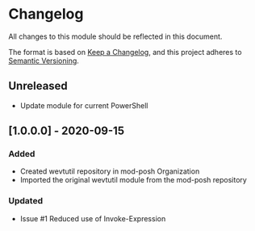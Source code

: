 # Changelog
All changes to this module should be reflected in this document.

The format is based on [Keep a Changelog](https://keepachangelog.com/en/1.0.0/),
and this project adheres to [Semantic Versioning](https://semver.org/spec/v2.0.0.html).

## Unreleased
- Update module for current PowerShell

## [1.0.0.0] - 2020-09-15
### Added
- Created wevtutil repository in mod-posh Organization
- Imported the original wevtutil module from the mod-posh repository

### Updated
- Issue #1 Reduced use of Invoke-Expression